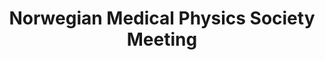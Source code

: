 ---
title: "Norwegian Medical Physics Society Meeting"
project_id: 
conference_id: ""
presenters:
   - peter_bandettini
summary: "Norwegian Medical Physics Society Meeting, Oslo, Norway"
file: /assets/presentations/
filename: 
layout: presentation
---